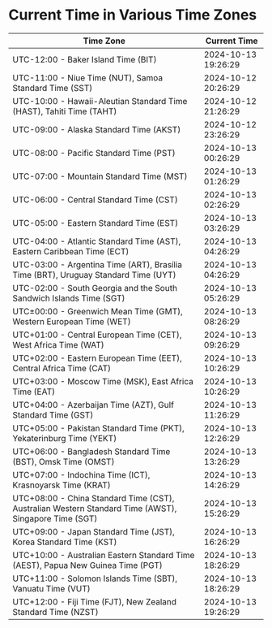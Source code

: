 # Current Time in Various Time Zones

| Time Zone | Current Time |
|-----------|--------------|
| UTC-12:00 - Baker Island Time (BIT) | 2024-10-13 19:26:29 |
| UTC-11:00 - Niue Time (NUT), Samoa Standard Time (SST) | 2024-10-12 20:26:29 |
| UTC-10:00 - Hawaii-Aleutian Standard Time (HAST), Tahiti Time (TAHT) | 2024-10-12 21:26:29 |
| UTC-09:00 - Alaska Standard Time (AKST) | 2024-10-12 23:26:29 |
| UTC-08:00 - Pacific Standard Time (PST) | 2024-10-13 00:26:29 |
| UTC-07:00 - Mountain Standard Time (MST) | 2024-10-13 01:26:29 |
| UTC-06:00 - Central Standard Time (CST) | 2024-10-13 02:26:29 |
| UTC-05:00 - Eastern Standard Time (EST) | 2024-10-13 03:26:29 |
| UTC-04:00 - Atlantic Standard Time (AST), Eastern Caribbean Time (ECT) | 2024-10-13 04:26:29 |
| UTC-03:00 - Argentina Time (ART), Brasília Time (BRT), Uruguay Standard Time (UYT) | 2024-10-13 04:26:29 |
| UTC-02:00 - South Georgia and the South Sandwich Islands Time (SGT) | 2024-10-13 05:26:29 |
| UTC±00:00 - Greenwich Mean Time (GMT), Western European Time (WET) | 2024-10-13 08:26:29 |
| UTC+01:00 - Central European Time (CET), West Africa Time (WAT) | 2024-10-13 09:26:29 |
| UTC+02:00 - Eastern European Time (EET), Central Africa Time (CAT) | 2024-10-13 10:26:29 |
| UTC+03:00 - Moscow Time (MSK), East Africa Time (EAT) | 2024-10-13 10:26:29 |
| UTC+04:00 - Azerbaijan Time (AZT), Gulf Standard Time (GST) | 2024-10-13 11:26:29 |
| UTC+05:00 - Pakistan Standard Time (PKT), Yekaterinburg Time (YEKT) | 2024-10-13 12:26:29 |
| UTC+06:00 - Bangladesh Standard Time (BST), Omsk Time (OMST) | 2024-10-13 13:26:29 |
| UTC+07:00 - Indochina Time (ICT), Krasnoyarsk Time (KRAT) | 2024-10-13 14:26:29 |
| UTC+08:00 - China Standard Time (CST), Australian Western Standard Time (AWST), Singapore Time (SGT) | 2024-10-13 15:26:29 |
| UTC+09:00 - Japan Standard Time (JST), Korea Standard Time (KST) | 2024-10-13 16:26:29 |
| UTC+10:00 - Australian Eastern Standard Time (AEST), Papua New Guinea Time (PGT) | 2024-10-13 18:26:29 |
| UTC+11:00 - Solomon Islands Time (SBT), Vanuatu Time (VUT) | 2024-10-13 18:26:29 |
| UTC+12:00 - Fiji Time (FJT), New Zealand Standard Time (NZST) | 2024-10-13 19:26:29 |
